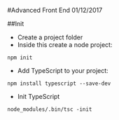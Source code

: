 #Advanced Front End
01/12/2017

##Init

- Create a project folder
- Inside this create a node project: 
```
npm init
```
- Add TypeScript to your project: 
```
npm install typescript --save-dev
```

- Init TypeScript
```
node_modules/.bin/tsc -init
```
